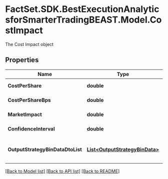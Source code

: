 # FactSet.SDK.BestExecutionAnalyticsforSmarterTradingBEAST.Model.CostImpact
The Cost Impact object

## Properties

Name | Type | Description | Notes
------------ | ------------- | ------------- | -------------
**CostPerShare** | **double** | Cost Per Share | [optional] 
**CostPerShareBps** | **double** | Cost Per Share Bps | [optional] 
**MarketImpact** | **double** | Market Impact | [optional] 
**ConfidenceInterval** | **double** | Confidence Interval | [optional] 
**OutputStrategyBinDataDtoList** | [**List&lt;OutputStrategyBinData&gt;**](OutputStrategyBinData.md) | Output Strategy Bin Data List | [optional] 

[[Back to Model list]](../README.md#documentation-for-models) [[Back to API list]](../README.md#documentation-for-api-endpoints) [[Back to README]](../README.md)

